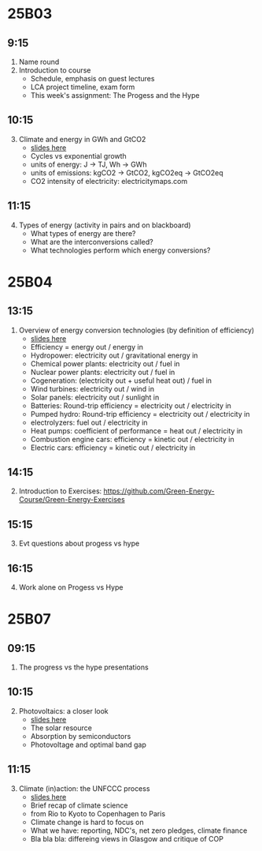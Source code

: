 25B03 
=====

9:15 
----
1. Name round
2. Introduction to course
   - Schedule, emphasis on guest lectures
   - LCA project timeline, exam form
   - This week's assignment: The Progess and the Hype

10:15
-----
3. Climate and energy in GWh and GtCO2
   - [slides here](https://www.dropbox.com/scl/fi/vubuqsmggqet3q9s7t3p1/25B03_01_Energy_and_Emissions.pptx?rlkey=m0xpd97z4sw3374v4o5ggucdf&dl=0)
   - Cycles vs exponential growth
   - units of energy: J -> TJ, Wh -> GWh
   - units of emissions: kgCO2 -> GtCO2, kgCO2eq -> GtCO2eq
   - CO2 intensity of electricity: electricitymaps.com

11:15
-----
4. Types of energy (activity in pairs and on blackboard)
   - What types of energy are there?
   - What are the interconversions called?
   - What technologies perform which energy conversions? 

25B04
=====
13:15
-----
1. Overview of energy conversion technologies (by definition of efficiency)
   - [slides here](https://www.dropbox.com/scl/fi/mnj8h0swxteknhlbmmxqk/25B04_02_Energy_technology_overview-v3.pptx?rlkey=ek3462y31ciify035qbxtgq30&dl=0)
   - Efficiency = energy out / energy in
   - Hydropower: electricity out / gravitational energy in
   - Chemical power plants: electricity out / fuel in
   - Nuclear power plants: electricity out / fuel in
   - Cogeneration: (electricity out + useful heat out) / fuel in
   - Wind turbines: electricity out / wind in
   - Solar panels: electricity out / sunlight in
   - Batteries: Round-trip efficiency = electricity out / electricity in
   - Pumped hydro: Round-trip efficiency = electricity out / electricity in
   - electrolyzers: fuel out / electricity in
   - Heat pumps: coefficient of performance = heat out / electricity in
   - Combustion engine cars: efficiency = kinetic out / electricity in
   - Electric cars: efficiency = kinetic out / electricity in

14:15
-----
2. Introduction to Exercises: https://github.com/Green-Energy-Course/Green-Energy-Exercises 

15:15
-----
3. Evt questions about progess vs hype

16:15
-----
4. Work alone on Progess vs Hype

25B07
=====

09:15
-----
1. The progress vs the hype presentations

10:15
-----
2. Photovoltaics: a closer look
   - [slides here](https://www.dropbox.com/scl/fi/jergavgrgt8oaz310nhl7/25B07_03_Photovoltaics.pptx?rlkey=xuy9ioti081l8jzirs0ft3y6o&dl=0)
   - The solar resource
   - Absorption by semiconductors
   - Photovoltage and optimal band gap 

11:15
-----
3. Climate (in)action: the UNFCCC process
   - [slides here](https://www.dropbox.com/scl/fi/0desewp2btdvez49ujj4f/25B07_04_Climate_Change_v2.pptx?rlkey=g56tmv61rnazjc6fzbnms8fdd&dl=0)
   - Brief recap of climate science
   - from Rio to Kyoto to Copenhagen to Paris
   - Climate change is hard to focus on
   - What we have: reporting, NDC's, net zero pledges, climate finance
   - Bla bla bla: differeing views in Glasgow and critique of COP
